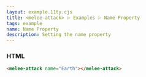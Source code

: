 ```yaml
---
layout: example.11ty.cjs
title: <melee-attack> ⌲ Examples ⌲ Name Property
tags: example
name: Name Property
description: Setting the name property
---
```


<melee-attack name="Earth"></melee-attack>

<h3>HTML</h3>

```html
<melee-attack name="Earth"></melee-attack>
```
